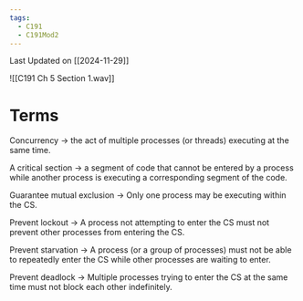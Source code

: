 ```yaml
---
tags:
  - C191
  - C191Mod2
---
```

Last Updated on [[2024-11-29]]

![[C191 Ch 5 Section 1.wav]]

# Terms

Concurrency → the act of multiple processes (or threads) executing at the same time.

A critical section → a segment of code that cannot be entered by a process while another process is executing a corresponding segment of the code.

Guarantee mutual exclusion → Only one process may be executing within the CS.

Prevent lockout → A process not attempting to enter the CS must not prevent other processes from entering the CS.

Prevent starvation → A process (or a group of processes) must not be able to repeatedly enter the CS while other processes are waiting to enter.

Prevent deadlock → Multiple processes trying to enter the CS at the same time must not block each other indefinitely.